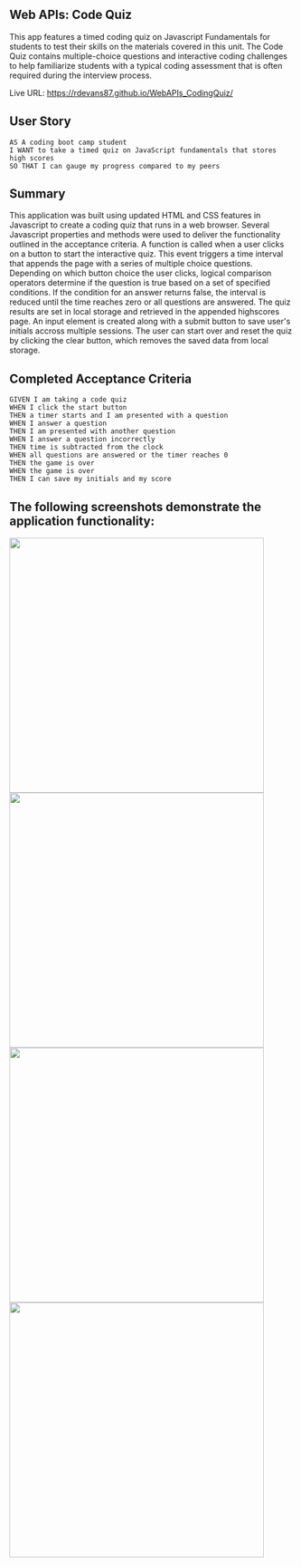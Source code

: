 ## Web APIs: Code Quiz

This app features a timed coding quiz on Javascript Fundamentals for students to test their skills on the materials covered in this unit. The Code Quiz contains multiple-choice questions and interactive coding challenges to help familiarize students with a typical coding assessment that is often required during the interview process. 

Live URL: https://rdevans87.github.io/WebAPIs_CodingQuiz/

## User Story

```
AS A coding boot camp student
I WANT to take a timed quiz on JavaScript fundamentals that stores high scores
SO THAT I can gauge my progress compared to my peers
```

## Summary

This application was built using updated HTML and CSS features in Javascript to create a coding quiz that runs in a web browser. Several Javascript properties and methods were used to deliver the functionality outlined in the acceptance criteria. A function is called when a user clicks on a button to start the interactive quiz. This event triggers a time interval that appends the page with a series of multiple choice questions. Depending on which button choice the user clicks, logical comparison operators determine if the question is true based on a set of specified conditions. If the condition for an answer returns false, the interval is reduced until the time reaches zero or all questions are answered. The quiz results are set in local storage and retrieved in the appended highscores page. An input element is created along with a submit button to save user's initials accross multiple sessions. The user can start over and reset the quiz by clicking the clear button, which removes the saved data from local storage.    

## Completed Acceptance Criteria

```
GIVEN I am taking a code quiz
WHEN I click the start button
THEN a timer starts and I am presented with a question
WHEN I answer a question
THEN I am presented with another question
WHEN I answer a question incorrectly
THEN time is subtracted from the clock
WHEN all questions are answered or the timer reaches 0
THEN the game is over
WHEN the game is over
THEN I can save my initials and my score
```

## The following screenshots demonstrate the application functionality:

<img src="https://user-images.githubusercontent.com/74195719/108615326-e0fcfc80-73d0-11eb-9ff9-f0d7a0b726bc.png" width="450X650"/>

<img src="https://user-images.githubusercontent.com/74195719/108639419-61b80900-7462-11eb-95f3-64dbd960cad7.png" width="450X650"/>

<img src="https://user-images.githubusercontent.com/74195719/108639436-7e544100-7462-11eb-925b-2ed619e7bc8d.png" width="450X650"/>

<img src="https://user-images.githubusercontent.com/74195719/108615315-c4f95b00-73d0-11eb-8650-b956d882a7fb.png" width="450X650"/>


